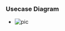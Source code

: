 ### Usecase Diagram  

- ![pic](F:\大三下\系统分析与设计\Dashboard\06-requirements\06-01-uml\pics\usecase_diagram.png)